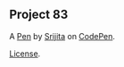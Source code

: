 Project 83
----------


A [Pen](https://codepen.io/Ss7908/pen/KKmjWyj) by [Srijita](https://codepen.io/Ss7908) on [CodePen](https://codepen.io).

[License](https://codepen.io/Ss7908/pen/KKmjWyj/license).